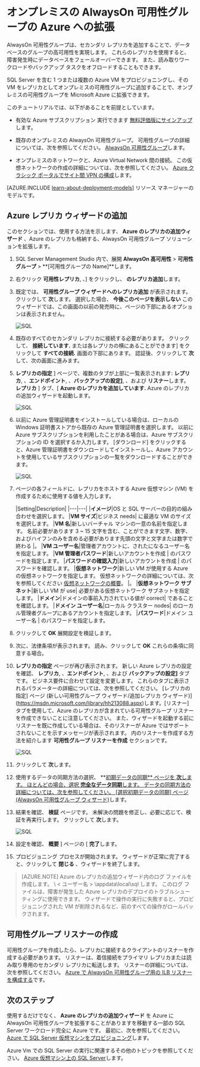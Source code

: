 <properties 
    pageTitle="オンプレミスの AlwaysOn 可用性グループの Azure への拡張 | Microsoft Azure"
    description="このチュートリアルでは、クラシック デプロイメント モデルで作成されたリソースを使用し、SQL Server Management Studio (SSMS) のレプリカの追加ウィザードを使用して、Azure に AlwaysOn 可用性グループ レプリカを追加する方法について説明します。"
    services="virtual-machines"
    documentationCenter="na"
    authors="rothja"
    manager="jeffreyg"
    editor="monicar"
    tags="azure-service-management"/>

<tags 
    ms.service="virtual-machines"
    ms.devlang="na"
    ms.topic="article"
    ms.tgt_pltfrm="vm-windows-sql-server"
    ms.workload="infrastructure-services"
    ms.date="11/13/2015"
    ms.author="jroth" />

# オンプレミスの AlwaysOn 可用性グループの Azure への拡張

AlwaysOn 可用性グループは、セカンダリ レプリカを追加することで、データベースのグループの高可用性を実現します。 これらのレプリカを使用すると、障害発生時にデータベースをフェールオーバーできます。 また、読み取りワークロードやバックアップ タスクをオフロードすることもできます。

SQL Server を含む 1 つまたは複数の Azure VM をプロビジョニングし、その VM をレプリカとしてオンプレミスの可用性グループに追加することで、オンプレミスの可用性グループを Microsoft Azure に拡張できます。

このチュートリアルでは、以下があることを前提としています。

- 有効な Azure サブスクリプション 実行できます [無料評価版にサインアップ](http://azure.microsoft.com/pricing/free-trial)します。

- 既存のオンプレミスの AlwaysOn 可用性グループ。 可用性グループの詳細については、次を参照してください。 [AlwaysOn 可用性グループ](https://msdn.microsoft.com/library/hh510230.aspx)します。

- オンプレミスのネットワークと、Azure Virtual Network 間の接続。 この仮想ネットワークの作成の詳細については、次を参照してください。 [Azure クラシック ポータルでサイト間 VPN の構成](../vpn-gateway/vpn-gateway-site-to-site-create.md)します。

[AZURE.INCLUDE [learn-about-deployment-models](../../includes/learn-about-deployment-models-classic-include.md)] リソース マネージャーのモデルです。

## Azure レプリカ ウィザードの追加

このセクションでは、使用する方法を示します、 **Azure のレプリカの追加ウィザード** 、Azure のレプリカも格納する、AlwaysOn 可用性グループ ソリューションを拡張します。

1. SQL Server Management Studio 内で、展開 **AlwaysOn 高可用性** > **可用性グループ** > **[可用性グループの Name]**します。

1. 右クリック **可用性レプリカ**, 、] をクリックし、 **のレプリカ追加**します。

1. 既定では、 **可用性グループ ウィザードへのレプリカ追加** が表示されます。 クリックして **次**します。  選択した場合、 **今後このページを表示しない** このウィザードでは、この画面の以前の発売時に、ページの下部にあるオプションは表示されません。

    ![SQL](./media/virtual-machines-sql-server-extend-on-premises-alwayson-availability-groups/IC742861.png)

1. 既存のすべてのセカンダリ レプリカに接続する必要があります。 クリックして、 **接続しています.** または各レプリカの横にあることができます] をクリックして **すべての接続.** 画面の下部にあります。 認証後、クリックして **次** して、次の画面に進みます。

1.  **レプリカの指定** ] ページで、複数のタブが上部に一覧表示されます: **レプリカ**, 、**エンドポイント**, 、**バックアップの設定]**, 、および **リスナー**します。  **レプリカ** ] タブ、[ **Azure のレプリカを追加しています.** Azure のレプリカの追加ウィザードを起動します。

    ![SQL](./media/virtual-machines-sql-server-extend-on-premises-alwayson-availability-groups/IC742863.png)

1. 以前に Azure 管理証明書をインストールしている場合は、ローカルの Windows 証明書ストアから既存の Azure 管理証明書を選択します。 以前に Azure サブスクリプションを利用したことがある場合は、Azure サブスクリプションの ID を選択するか入力します。 [ダウンロード] をクリックすると、Azure 管理証明書をダウンロードしてインストールし、Azure アカウントを使用しているサブスクリプションの一覧をダウンロードすることができます。

    ![SQL](./media/virtual-machines-sql-server-extend-on-premises-alwayson-availability-groups/IC742864.png)

1. ページの各フィールドに、レプリカをホストする Azure 仮想マシン (VM) を作成するために使用する値を入力します。

  	|Setting|Description|
|---|---|
|**イメージ**|OS と SQL サーバーの目的の組み合わせを選択します。
|**VM サイズ**|ビジネス needs| に最適な VM のサイズを選択します。
|**VM 名**|新しいバーチャル マシンの一意の名前を指定します。 名前必要があります 3 ~ 15 文字を含む、ことができます文字、数字、およびハイフンのみを含める必要があります先頭の文字と文字または数字で終わる |。
|**VM ユーザー名**|管理者アカウントに、されたになるユーザー名を指定します。
|**VM 管理者パスワード**|新しいアカウントを作成 | のパスワードを指定します。
|**パスワードの確認入力**|新しいアカウントを作成 | のパスワードを確認します。
|**仮想ネットワーク**|新しい VM が使用する Azure の仮想ネットワークを指定します。 仮想ネットワークの詳細については、次を参照してください [仮想ネットワークの概要](..\virtual-network\virtual-networks-overview.md)。 |。
|**仮想ネットワーク サブネット**|新しい VM が use| 必要がある仮想ネットワーク サブネットを指定します。
|**ドメイン**|ドメインの事前入力されている値が correct| であることを確認します。
|**ドメイン ユーザー名**|ローカル クラスター nodes| のローカル管理者グループにあるアカウントを指定します。
|**パスワード**|ドメイン ユーザー名 | のパスワードを指定します。

1. クリックして **OK** 展開設定を検証します。

1. 次に、法律条項が表示されます。 読み、クリックして **OK** これらの条項に同意する場合。

1.  **レプリカの指定** ページが再び表示されます。 新しい Azure レプリカの設定を確認、 **レプリカ**, 、**エンドポイント**, 、および **バックアップの設定]** タブです。 ビジネス要件に合わせて設定を変更します。  これらのタブに表示されるパラメーターの詳細については、次を参照してください。 [レプリカの指定] ページ (新しい可用性グループ ウィザード/追加レプリカ ウィザード)](https://msdn.microsoft.com/library/hh213088.aspx)します。[リスナー] タブを使用して、Azure のレプリカが含まれている可用性グループ リスナーを作成できないことに注意してください。 また、ウィザードを起動する前にリスナーを既に作成している場合は、そのリスナーが Azure ではサポートされないことを示すメッセージが表示されます。 内のリスナーを作成する方法を紹介します **可用性グループ リスナーを作成** セクションです。

    ![SQL](./media/virtual-machines-sql-server-extend-on-premises-alwayson-availability-groups/IC742865.png)

1. クリックして **次**します。

1. 使用するデータの同期方法の選択、 **[初期データの同期** ページを **次**します。 ほとんどの場合、選択 **完全なデータ同期**します。 データの同期方法の詳細については、次を参照してください。 [選択初期データの同期] ページ (AlwaysOn 可用性グループ ウィザード)](https://msdn.microsoft.com/library/hh231021.aspx)します。

1. 結果を確認、 **検証** ページです。 未解決の問題を修正し、必要に応じて、検証を再実行します。 クリックして **次**します。

    ![SQL](./media/virtual-machines-sql-server-extend-on-premises-alwayson-availability-groups/IC742866.png)

1. 設定を確認、 **概要** ] ページの [ **完了**します。

1. プロビジョニング プロセスが開始されます。 ウィザードが正常に完了すると、クリックして **閉じる** 、ウィザードを終了します。

>[AZURE.NOTE] Azure のレプリカの追加ウィザード内のログ ファイルを作成します。 <Users>\ < ユーザー名 > \appdata\local\sql します。 このログ ファイルは、障害が発生した Azure レプリカのデプロイのトラブルシューティングに使用できます。 ウィザードで操作の実行に失敗すると、プロビジョニングされた VM が削除されるなど、前のすべての操作がロールバックされます。

## 可用性グループ リスナーの作成

可用性グループを作成したら、レプリカに接続するクライアントのリスナーを作成する必要があります。 リスナーは、着信接続をプライマリ レプリカまたは読み取り専用のセカンダリ レプリカに転送します。 リスナーの詳細については、次を参照してください。 [Azure で AlwaysOn 可用性グループ用の ILB リスナーを構成する](virtual-machines-sql-server-configure-ilb-alwayson-availability-group-listener.md)です。

## 次のステップ

使用するだけでなく、 **Azure のレプリカの追加ウィザード** を Azure に AlwaysOn 可用性グループを拡張することがありますを移動する一部の SQL Server ワークロード完全に Azure です。 最初に、次を参照してください。 [Azure で SQL Server 仮想マシンをプロビジョニング](virtual-machines-provision-sql-server.md)します。

Azure Vm での SQL Server の実行に関連するその他のトピックを参照してください。 [Azure 仮想マシン上の SQL Server](virtual-machines-sql-server-infrastructure-services.md)します。


